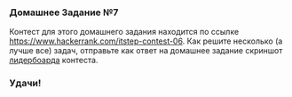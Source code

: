 ### Домашнее Задание №7

Контест для этого домашнего задания находится по ссылке https://www.hackerrank.com/itstep-contest-06.
Как решите несколько (а лучше все) задач, отправьте как ответ на домашнее задание скриншот [лидербоарда](https://www.hackerrank.com/itstep-contest-06/leaderboard) контеста.

### Удачи!
